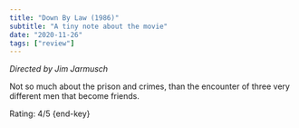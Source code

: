 ```yaml
---
title: "Down By Law (1986)"
subtitle: "A tiny note about the movie"
date: "2020-11-26"
tags: ["review"]
---
```


_Directed by Jim Jarmusch_

Not so much about the prison and crimes, than the encounter of three very different men that become friends.

Rating: 4/5 {end-key}
